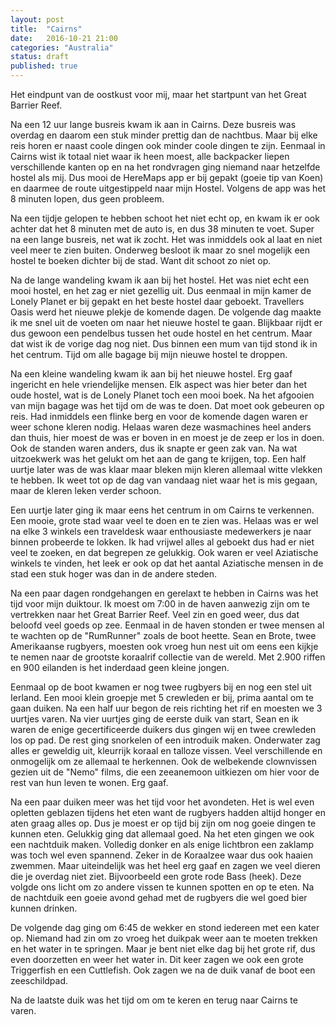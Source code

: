 ```yaml
---
layout: post
title:  "Cairns"
date:   2016-10-21 21:00
categories: "Australia"
status: draft
published: true
---
```


Het eindpunt van de oostkust voor mij, maar het startpunt van het Great Barrier Reef.
<!--more-->
Na een 12 uur lange busreis kwam ik aan in Cairns. Deze busreis was overdag en daarom een stuk minder prettig dan de nachtbus. Maar bij elke reis horen er naast coole dingen ook minder coole dingen te zijn. Eenmaal in Cairns wist ik totaal niet waar ik heen moest, alle backpacker liepen verschillende kanten op en na het rondvragen ging niemand naar hetzelfde hostel als mij. Dus mooi de HereMaps app er bij gepakt (goeie tip van Koen) en daarmee de route uitgestippeld naar mijn Hostel. Volgens de app was het 8 minuten lopen, dus geen probleem.

Na een tijdje gelopen te hebben schoot het niet echt op, en kwam ik er ook achter dat het 8 minuten met de auto is, en dus 38 minuten te voet. Super na een lange busreis, net wat ik zocht. Het was inmiddels ook al laat en niet veel meer te zien buiten. Onderweg besloot ik maar zo snel mogelijk een hostel te boeken dichter bij de stad. Want dit schoot zo niet op.

Na de lange wandeling kwam ik aan bij het hostel. Het was niet echt een mooi hostel, en het zag er niet gezellig uit. Dus eenmaal in mijn kamer de Lonely Planet er bij gepakt en het beste hostel daar geboekt. Travellers Oasis werd het nieuwe plekje de komende dagen. De volgende dag maakte ik me snel uit de voeten om naar het nieuwe hostel te gaan. Blijkbaar rijdt er dus gewoon een pendelbus tussen het oude hostel en het centrum. Maar dat wist ik de vorige dag nog niet. Dus binnen een mum van tijd stond ik in het centrum. Tijd om alle bagage bij mijn nieuwe hostel te droppen.

Na een kleine wandeling kwam ik aan bij het nieuwe hostel. Erg gaaf ingericht en hele vriendelijke mensen. Elk aspect was hier beter dan het oude hostel, wat is de Lonely Planet toch een mooi boek. Na het afgooien van mijn bagage was het tijd om de was te doen. Dat moet ook gebeuren op reis. Had inmiddels een flinke berg en voor de komende dagen waren er weer schone kleren nodig. Helaas waren deze wasmachines heel anders dan thuis, hier moest de was er boven in en moest je de zeep er los in doen. Ook de standen waren anders, dus ik snapte er geen zak van. Na wat uitzoekwerk was het gelukt om het aan de gang te krijgen, top. Een half uurtje later was de was klaar maar bleken mijn kleren allemaal witte vlekken te hebben. Ik weet tot op de dag van vandaag niet waar het is mis gegaan, maar de kleren leken verder schoon.

Een uurtje later ging ik maar eens het centrum in om Cairns te verkennen. Een mooie, grote stad waar veel te doen en te zien was. Helaas was er wel na elke 3 winkels een traveldesk waar enthousiaste medewerkers je naar binnen probeerde te lokken. Ik had vrijwel alles al geboekt dus had er niet veel te zoeken, en dat begrepen ze gelukkig. Ook waren er veel Aziatische winkels te vinden, het leek er ook op dat het aantal Aziatische mensen in de stad een stuk hoger was dan in de andere steden. 

Na een paar dagen rondgehangen en gerelaxt te hebben in Cairns was het tijd voor mijn duiktour. Ik moest om 7:00 in de haven aanwezig zijn om te vertrekken naar het Great Barrier Reef. Veel zin en goed weer, dus dat beloofd veel goeds op zee. Eenmaal in de haven stonden er twee mensen al te wachten op de "RumRunner" zoals de boot heette. Sean en Brote, twee Amerikaanse rugbyers, moesten ook vroeg hun nest uit om eens een kijkje te nemen naar de grootste koraalrif collectie van de wereld. Met 2.900 riffen en 900 eilanden is het inderdaad geen kleine jongen.

Eenmaal op de boot kwamen er nog twee rugbyers bij en nog een stel uit Ierland. Een mooi klein groepje met 5 crewleden er bij, prima aantal om te gaan duiken. Na een half uur begon de reis richting het rif en moesten we 3 uurtjes varen. Na vier uurtjes ging de eerste duik van start, Sean en ik waren de enige gecertificeerde duikers dus gingen wij en twee crewleden los op pad. De rest ging snorkelen of een introduik maken.  Onderwater zag alles er geweldig uit, kleurrijk koraal en talloze vissen. Veel verschillende en onmogelijk om ze allemaal te herkennen. Ook de welbekende clownvissen gezien uit de "Nemo" films, die een zeeanemoon uitkiezen om hier voor de rest van hun leven te wonen. Erg gaaf.

Na een paar duiken meer was het tijd voor het avondeten. Het is wel even opletten geblazen tijdens het eten want de rugbyers hadden altijd honger en aten graag alles op. Dus je moest er op tijd bij zijn om nog goeie dingen te kunnen eten. Gelukkig ging dat allemaal goed. Na het eten gingen we ook een nachtduik maken. Volledig donker en als enige lichtbron een zaklamp was toch wel even spannend. Zeker in de Koraalzee waar dus ook haaien zwemmen. Maar uiteindelijk was het heel erg gaaf en zagen we veel dieren die je overdag niet ziet. Bijvoorbeeld een grote rode Bass (heek). Deze volgde ons licht om zo andere vissen te kunnen spotten en op te eten. Na de nachtduik een goeie avond gehad met de rugbyers die wel goed bier kunnen drinken. 

De volgende dag ging om 6:45 de wekker en stond iedereen met een kater op. Niemand had zin om zo vroeg het duikpak weer aan te moeten trekken en het water in te springen. Maar je bent niet elke dag bij het grote rif, dus even doorzetten en weer het water in. Dit keer zagen we ook een grote Triggerfish en een Cuttlefish. Ook zagen we na de duik vanaf de boot een zeeschildpad. 

Na de laatste duik was het tijd om om te keren en terug naar Cairns te varen. 